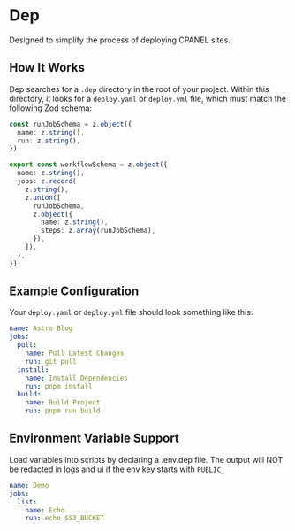 # Dep

Designed to simplify the process of deploying CPANEL sites.

## How It Works

Dep searches for a `.dep` directory in the root of your project. Within this directory, it looks for a `deploy.yaml` or `deploy.yml` file, which must match the following Zod schema:

```ts
const runJobSchema = z.object({
  name: z.string(),
  run: z.string(),
});

export const workflowSchema = z.object({
  name: z.string(),
  jobs: z.record(
    z.string(),
    z.union([
      runJobSchema,
      z.object({
        name: z.string(),
        steps: z.array(runJobSchema),
      }),
    ]),
  ),
});
```

## Example Configuration

Your `deploy.yaml` or `deploy.yml` file should look something like this:

```yaml
name: Astro Blog
jobs:
  pull:
    name: Pull Latest Changes
    run: git pull
  install:
    name: Install Dependencies
    run: pnpm install
  build:
    name: Build Project
    run: pnpm run build
```

## Environment Variable Support

Load variables into scripts by declaring a .env.dep file. The output will NOT be redacted in logs and ui if the env key starts with `PUBLIC_`

```yaml
name: Demo
jobs:
  list:
    name: Echo
    run: echo $S3_BUCKET
```
